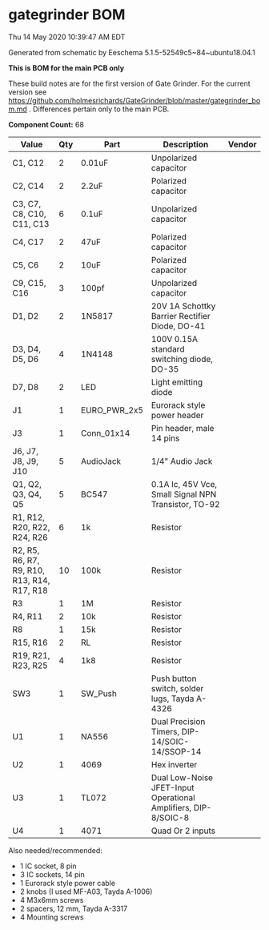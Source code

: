 # gategrinder BOM

Thu 14 May 2020 10:39:47 AM EDT

Generated from schematic by Eeschema 5.1.5-52549c5~84~ubuntu18.04.1

**This is BOM for the main PCB only**

These build notes are for the first version of Gate Grinder. For the current version see https://github.com/holmesrichards/GateGrinder/blob/master/gategrinder_bom.md . Differences pertain only to the main PCB.

**Component Count:** 68

| Value | Qty | Part | Description | Vendor |
| ----- | --- | ---- | ----------- | ------ |
| C1, C12 | 2 | 0.01uF | Unpolarized capacitor |  |
| C2, C14 | 2 | 2.2uF | Polarized capacitor |  |
| C3, C7, C8, C10, C11, C13 | 6 | 0.1uF | Unpolarized capacitor |  |
| C4, C17 | 2 | 47uF | Polarized capacitor |  |
| C5, C6 | 2 | 10uF | Polarized capacitor |  |
| C9, C15, C16 | 3 | 100pf | Unpolarized capacitor |  |
| D1, D2 | 2 | 1N5817 | 20V 1A Schottky Barrier Rectifier Diode, DO-41 |  |
| D3, D4, D5, D6 | 4 | 1N4148 | 100V 0.15A standard switching diode, DO-35 |  |
| D7, D8 | 2 | LED | Light emitting diode |  |
| J1 | 1 | EURO_PWR_2x5 | Eurorack style power header |  |
| J3 | 1 | Conn_01x14 | Pin header, male 14 pins |  |
| J6, J7, J8, J9, J10 | 5 | AudioJack | 1/4" Audio Jack |  |
| Q1, Q2, Q3, Q4, Q5 | 5 | BC547 | 0.1A Ic, 45V Vce, Small Signal NPN Transistor, TO-92 |  |
| R1, R12, R20, R22, R24, R26 | 6 | 1k | Resistor |  |
| R2, R5, R6, R7, R9, R10, R13, R14, R17, R18 | 10 | 100k | Resistor |  |
| R3 | 1 | 1M | Resistor |  |
| R4, R11 | 2 | 10k | Resistor |  |
| R8 | 1 | 15k | Resistor |  |
| R15, R16 | 2 | RL | Resistor |  |
| R19, R21, R23, R25 | 4 | 1k8 | Resistor |  |
| SW3 | 1 | SW_Push | Push button switch, solder lugs, Tayda A-4326 |  |
| U1 | 1 | NA556 | Dual Precision Timers, DIP-14/SOIC-14/SSOP-14 |  |
| U2 | 1 | 4069 | Hex inverter |  |
| U3 | 1 | TL072 | Dual Low-Noise JFET-Input Operational Amplifiers, DIP-8/SOIC-8 |  |
| U4 | 1 | 4071 | Quad Or 2 inputs |  |  

  Also needed/recommended:

- 1 IC socket, 8 pin
- 3 IC sockets, 14 pin
- 1 Eurorack style power cable
- 2 knobs (I used MF-A03, Tayda A-1006)
- 4 M3x6mm screws
- 2 spacers, 12 mm, Tayda A-3317
- 4 Mounting screws
